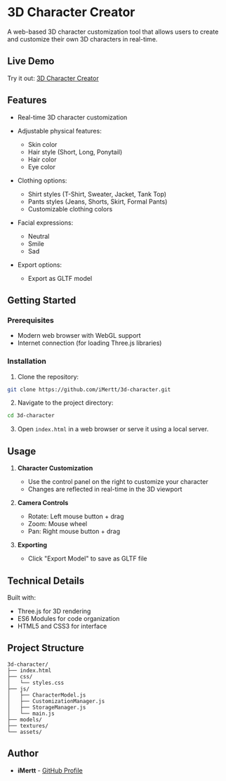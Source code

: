 # 3D Character Creator

A web-based 3D character customization tool that allows users to create and customize their own 3D characters in real-time.

## Live Demo

Try it out: [3D Character Creator](https://extraordinary-starlight-2a1bf0.netlify.app/)

## Features

- Real-time 3D character customization
- Adjustable physical features:

  - Skin color
  - Hair style (Short, Long, Ponytail)
  - Hair color
  - Eye color

- Clothing options:

  - Shirt styles (T-Shirt, Sweater, Jacket, Tank Top)
  - Pants styles (Jeans, Shorts, Skirt, Formal Pants)
  - Customizable clothing colors

- Facial expressions:

  - Neutral
  - Smile
  - Sad

- Export options:
  - Export as GLTF model

## Getting Started

### Prerequisites

- Modern web browser with WebGL support
- Internet connection (for loading Three.js libraries)

### Installation

1. Clone the repository:

```bash
git clone https://github.com/iMertt/3d-character.git
```

2. Navigate to the project directory:

```bash
cd 3d-character
```

3. Open `index.html` in a web browser or serve it using a local server.

## Usage

1. **Character Customization**

   - Use the control panel on the right to customize your character
   - Changes are reflected in real-time in the 3D viewport

2. **Camera Controls**

   - Rotate: Left mouse button + drag
   - Zoom: Mouse wheel
   - Pan: Right mouse button + drag

3. **Exporting**
   - Click "Export Model" to save as GLTF file

## Technical Details

Built with:

- Three.js for 3D rendering
- ES6 Modules for code organization
- HTML5 and CSS3 for interface

## Project Structure

```
3d-character/
├── index.html
├── css/
│   └── styles.css
├── js/
│   ├── CharacterModel.js
│   ├── CustomizationManager.js
│   ├── StorageManager.js
│   └── main.js
├── models/
├── textures/
└── assets/
```

## Author

- **iMertt** - [GitHub Profile](https://github.com/iMertt)
